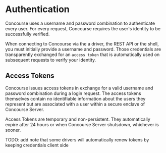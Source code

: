 # Authentication

Concourse uses a username and password combination to authenticate every user. For every request, Concourse requires the user's identity to be successfully verified. 

When connecting to Concourse via the a driver, the REST API or the shell, you must initially provide a username and password. Those credentials are transparently exchanged for an `access token` that is automatically used on subsequent requests to verify your identity.

## Access Tokens
Concourse issues access tokens in exchange for a valid username and password combination during a login request. The access tokens themselves contain no identifiable information about the users they represent but are associated with a user within a secure enclave of Concourse Server.

Access Tokens are temporary and non-persistent. They automatically expire after 24 hours or when Concourse Server shutsdown, whichever is sooner.

TODO: add note that some drivers will automatically renew tokens by keeping credentials client side